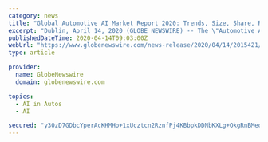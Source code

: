 ```yaml
---
category: news
title: "Global Automotive AI Market Report 2020: Trends, Size, Share, Recent Developments, Player Rankings and Forecast to 2027"
excerpt: "Dublin, April 14, 2020 (GLOBE NEWSWIRE) -- The \"Automotive Artificial Intelligence Market by Offering, Technology, Process, Drive, and Region - Global Forecast to 2027\" report has been added to ..."
publishedDateTime: 2020-04-14T09:03:00Z
webUrl: "https://www.globenewswire.com/news-release/2020/04/14/2015421/0/en/Global-Automotive-AI-Market-Report-2020-Trends-Size-Share-Recent-Developments-Player-Rankings-and-Forecast-to-2027.html"
type: article

provider:
  name: GlobeNewswire
  domain: globenewswire.com

topics:
  - AI in Autos
  - AI

secured: "y30zD7GDbcYperAcKHMHo+1xUcztcn2RznfPj4KBbpkDDNbKXLg+OkgRnBMeoM7LgZTqtvLE0NrNyAqUmuwXCKAHHaOrGJFqgu7p41xRVX6dB+U86WFcbGcFJfLT2pCedTO7BTq5MjyCKLKr/bx9nBqNA8K8DLRxBa9D1S8Bfjpno2R4+N7vlDIrBVsK2d1FcuCnlU9DVEx54YL2Bi1sBXEZjzxDdF2IX0yukCYu9ZOiJeiOXfz1UWFr1W5crqg0+ngHovcIHyo0hUr4QVQcQCvuToizrBfSfezOEsAFq306ZI+dlxfhcwmVWD/TEBG/;QkT/ydR16dgt98ZGsvrDuA=="
---
```


